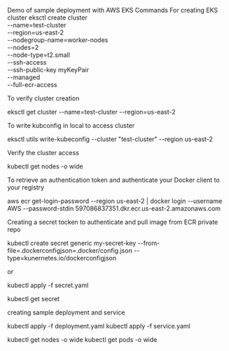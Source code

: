 Demo of sample deployment with AWS EKS
Commands
For creating EKS cluster 
eksctl create cluster \
--name=test-cluster \
--region=us-east-2 \
--nodegroup-name=worker-nodes \
--nodes=2 \
--node-type=t2.small \
--ssh-access \
--ssh-public-key myKeyPair \
--managed \
--full-ecr-access

To verify cluster creation

eksctl get cluster --name=test-cluster --region=us-east-2

To write kubconfig in local to access cluster

eksctl utils write-kubeconfig --cluster "test-cluster" --region us-east-2

Verify the  cluster access

kubectl get nodes -o wide

To retrieve an authentication token and authenticate your Docker client to your registry

aws ecr get-login-password --region us-east-2 | docker login --username AWS --password-stdin 597086837351.dkr.ecr.us-east-2.amazonaws.com

Creating a secret tocken to authenticate and pull image from ECR private repo

kubectl create secret generic my-secret-key --from-file=.dockerconfigjson=.docker/config.json --type=kunernetes.io/dockerconfigjson

or

kubectl apply -f secret.yaml

kubectl get secret

creating sample deployment and service

kubectl apply -f deployment.yaml
kubectl apply -f service.yaml

kubectl get nodes -o wide
kubectl get pods -o wide



